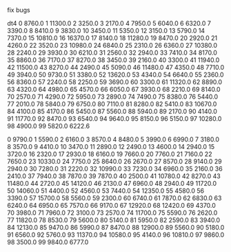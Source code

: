 fix bugs


dt4
0	8760.0
1	11300.0
2	3250.0
3	2170.0
4	7950.0
5	6040.0
6	6320.0
7	3390.0
8	8410.0
9	3830.0
10	3450.0
11	5350.0
12	3150.0
13	5790.0
14	7370.0
15	10810.0
16	16370.0
17	8140.0
18	11280.0
19	8470.0
20	2920.0
21	4260.0
22	3520.0
23	10980.0
24	6840.0
25	2310.0
26	6360.0
27	10380.0
28	2240.0
29	3930.0
30	6210.0
31	2560.0
32	2940.0
33	7410.0
34	8170.0
35	8860.0
36	7170.0
37	8270.0
38	3450.0
39	2160.0
40	3300.0
41	11940.0
42	11500.0
43	8270.0
44	2490.0
45	5090.0
46	11480.0
47	4350.0
48	7710.0
49	3940.0
50	9730.0
51	3380.0
52	13620.0
53	4340.0
54	6640.0
55	2360.0
56	8360.0
57	2240.0
58	2250.0
59	3690.0
60	3300.0
61	11320.0
62	8890.0
63	4320.0
64	4980.0
65	4570.0
66	6050.0
67	3930.0
68	2210.0
69	8140.0
70	2570.0
71	4290.0
72	5950.0
73	2890.0
74	7490.0
75	8380.0
76	5440.0
77	2010.0
78	5840.0
79	6750.0
80	7110.0
81	8280.0
82	5410.0
83	10670.0
84	4100.0
85	4170.0
86	5450.0
87	5560.0
88	5940.0
89	2170.0
90	4140.0
91	11770.0
92	8470.0
93	6540.0
94	9640.0
95	8150.0
96	5150.0
97	10280.0
98	4900.0
99	5820.0
6222.6

0	9790.0
1	5590.0
2	6160.0
3	8570.0
4	8480.0
5	3990.0
6	6990.0
7	3180.0
8	3570.0
9	4410.0
10	3470.0
11	2890.0
12	2490.0
13	4600.0
14	2940.0
15	3720.0
16	2320.0
17	2930.0
18	6160.0
19	7660.0
20	7760.0
21	7160.0
22	7650.0
23	10330.0
24	7750.0
25	8640.0
26	2670.0
27	8570.0
28	9140.0
29	2940.0
30	7280.0
31	2220.0
32	10990.0
33	7230.0
34	6960.0
35	2160.0
36	2410.0
37	7940.0
38	7870.0
39	7870.0
40	2500.0
41	10780.0
42	8270.0
43	11480.0
44	2720.0
45	14120.0
46	2130.0
47	6960.0
48	2940.0
49	11720.0
50	14060.0
51	4400.0
52	4560.0
53	7440.0
54	12350.0
55	4580.0
56	3390.0
57	15700.0
58	5560.0
59	2300.0
60	6740.0
61	7870.0
62	6830.0
63	6240.0
64	6950.0
65	7570.0
66	9170.0
67	12920.0
68	12420.0
69	4370.0
70	3980.0
71	7960.0
72	3100.0
73	2570.0
74	11700.0
75	5590.0
76	2620.0
77	11820.0
78	8530.0
79	5600.0
80	5140.0
81	5950.0
82	2590.0
83	3940.0
84	12130.0
85	9470.0
86	5990.0
87	8470.0
88	12900.0
89	5560.0
90	5180.0
91	6560.0
92	5760.0
93	11370.0
94	10580.0
95	4140.0
96	10810.0
97	9860.0
98	3500.0
99	9840.0
6777.0
